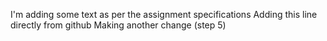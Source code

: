 I'm adding some text as per the assignment specifications
Adding this line directly from github
Making another change (step 5)

